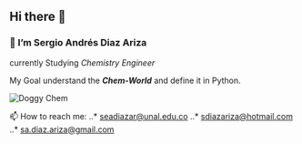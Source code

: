 ## Hi there 👋
### 🌱 I’m Sergio Andrés Diaz Ariza
currently Studying _Chemistry_ _Engineer_ 

My Goal understand the **_Chem-World_** and define it in Python.

![Doggy Chem][gif_dog_chem]


📫 How to reach me: 
..* seadiazar@unal.edu.co
..* sdiazariza@hotmail.com
..* sa.diaz.ariza@gmail.com

[gif_dog_chem]: https://giphy.com/gifs/fUZHXuE94BN2wtSbUS/html5 "Doggy Chem"
<!--
**Daz-Riza-Seriog/Daz-Riza-Seriog** is a ✨ _special_ ✨ repository because its `README.md` (this file) appears on your GitHub profile.

Here are some ideas to get you started:

- 🔭 I’m currently working on ...
- 🌱 I’m currently learning ...
- 👯 I’m looking to collaborate on ...
- 🤔 I’m looking for help with ...
- 💬 Ask me about ...
- 📫 How to reach me: ...
- 😄 Pronouns: ...
- ⚡ Fun fact: ...
-->
